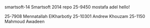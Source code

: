 smartsoft-14
Smartsoft 2014 repo
25-9450  mostafa adel 
hello!

25-7908 Mennatallah ElKharbotly
25-10301 Andrew Khouzam
25-1150 Mahmoud Awadeen


